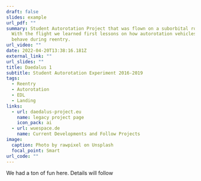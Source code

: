 ```yaml
---
draft: false
slides: example
url_pdf: ""
summary: Student Autorotation Project that was flown on a suborbital rocket.
  With the flight we learned first lessons on how autorotation vehicles might
  behave during reentry.
url_video: ""
date: 2022-04-20T13:38:16.181Z
external_link: ""
url_slides: ""
title: Daedalus 1
subtitle: Student Autorotation Experiment 2016-2019
tags:
  - Reentry
  - Autorotation
  - EDL
  - Landing
links:
  - url: daedalus-project.eu
    name: legacy project page
    icon_pack: ai
  - url: wuespace.de
    name: Current Developments and Follow Projects
image:
  caption: Photo by rawpixel on Unsplash
  focal_point: Smart
url_code: ""
---
```

We had a ton of fun here. Details will follow